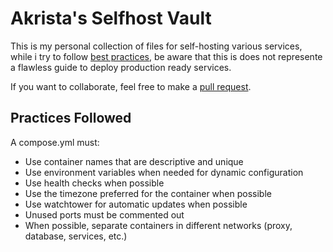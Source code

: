 # Akrista's Selfhost Vault

This is my personal collection of files for self-hosting various services, while i try to follow [best practices](#practices-followed), be aware that this is does not represente a flawless guide to deploy production ready services.

If you want to collaborate, feel free to make a [pull request](https://github.com/akrista/selfhost/pulls).

## Practices Followed

A compose.yml must:

- Use container names that are descriptive and unique
- Use environment variables when needed for dynamic configuration
- Use health checks when possible
- Use the timezone preferred for the container when possible
- Use watchtower for automatic updates when possible
- Unused ports must be commented out
- When possible, separate containers in different networks (proxy, database, services, etc.)
